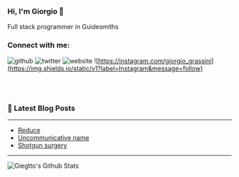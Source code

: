 ### Hi, I'm Giorgio 👋

Full stack programmer in Guidesmiths

### Connect with me:

![github](https://img.shields.io/github/followers/girgetto?label=Github&style=social)
![twitter](https://img.shields.io/twitter/follow/__giorgio_?label=Twitter&style=social)
![website](https://img.shields.io/website?label=Portfolio&up_message=https%3A%2F%2Fgirgetto.github.io%2Fportfolio%2F&url=https%3A%2F%2Fgirgetto.github.io%2Fportfolio%2F)
![https://instagram.com/giorgio_grassini](https://img.shields.io/static/v1?label=Instagram&message=follow)

<br />
<br />

### 📕 Latest Blog Posts

---

<!-- BLOG-POST-LIST:START -->
- [Reduce](https://girgetto-io.netlify.com/reduce/)
- [Uncommunicative name](https://girgetto-io.netlify.com/uncomunicative-name/)
- [Shotgun surgery](https://girgetto-io.netlify.com/shotgun-surgery/)
<!-- BLOG-POST-LIST:END -->

---

<img align="left" alt="Giegtto's Github Stats" src="https://github-readme-stats.vercel.app/api?username=Girgetto&show_icons=true&hide_border=true" />

[website]: girgetto.github.io/portfolio/
[twitter]: https://twitter.com/__Giorgio_
[instagram]: https://instagram.com/giorgio_grassini
[linkedin]: https://linkedin.com/in/giorgiograssini/
[github]: https://github.com/Girgetto
